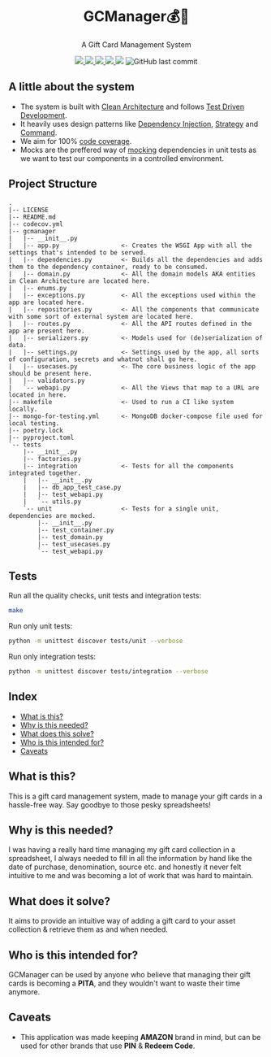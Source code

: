 <div align="center">
<h1>GCManager💰💸</h1>
<p>
A Gift Card Management System
</p>
<a href="https://www.python.org/">
<img src="https://img.shields.io/badge/Made%20with-Python-1f425f.svg">
</a>
<a href="https://lbesson.mit-license.org/">
<img src="https://img.shields.io/badge/License-MIT-blue.svg">
</a>
<a href="https://github.com/psf/black">
<img src="https://img.shields.io/badge/code%20style-black-000000.svg">
</a>
<a href="https://codecov.io/gh/vishaltanwar96/GCManager">
<img src="https://codecov.io/gh/vishaltanwar96/GCManager/branch/main/graph/badge.svg?token=MBJVZ9502A"/>
</a>
<img src="https://github.com/vishaltanwar96/GCManager/actions/workflows/ci.yml/badge.svg"/>
<img alt="GitHub last commit" src="https://img.shields.io/github/last-commit/vishaltanwar96/GCManager">
</div>

## A little about the system
* The system is built with [Clean Architecture](https://blog.cleancoder.com/uncle-bob/2012/08/13/the-clean-architecture.html) and follows [Test Driven Development](https://rubikscode.net/2021/05/24/test-driven-development-tdd-with-python/).
* It heavily uses design patterns like [Dependency Injection](https://en.wikipedia.org/wiki/Dependency_injection), [Strategy](https://en.wikipedia.org/wiki/Strategy_pattern) and [Command](https://en.wikipedia.org/wiki/Command_pattern).
* We aim for 100% [code coverage](https://www.atlassian.com/continuous-delivery/software-testing/code-coverage).
* Mocks are the preffered way of [mocking](https://microsoft.github.io/code-with-engineering-playbook/automated-testing/unit-testing/mocking/) dependencies in unit tests as we want to test our components in a controlled environment.

## Project Structure
```
.
|-- LICENSE
|-- README.md
|-- codecov.yml
|-- gcmanager
|   |-- __init__.py
|   |-- app.py                 <- Creates the WSGI App with all the settings that's intended to be served.
|   |-- dependencies.py        <- Builds all the dependencies and adds them to the dependency container, ready to be consumed.
|   |-- domain.py              <- All the domain models AKA entities in Clean Architecture are located here.
|   |-- enums.py
|   |-- exceptions.py          <- All the exceptions used within the app are located here.
|   |-- repositories.py        <- All the components that communicate with some sort of external system are located here.
|   |-- routes.py              <- All the API routes defined in the app are present here.
|   |-- serializers.py         <- Models used for (de)serialization of data.
|   |-- settings.py            <- Settings used by the app, all sorts of configuration, secrets and whatnot shall go here.
|   |-- usecases.py            <- The core business logic of the app should be present here.
|   |-- validators.py
|   `-- webapi.py              <- All the Views that map to a URL are located in here.
|-- makefile                   <- Used to run a CI like system locally.
|-- mongo-for-testing.yml      <- MongoDB docker-compose file used for local testing.
|-- poetry.lock
|-- pyproject.toml
`-- tests
    |-- __init__.py
    |-- factories.py
    |-- integration            <- Tests for all the components integrated together.
    |   |-- __init__.py
    |   |-- db_app_test_case.py
    |   |-- test_webapi.py
    |   `-- utils.py
    `-- unit                   <- Tests for a single unit, dependencies are mocked.
        |-- __init__.py
        |-- test_container.py
        |-- test_domain.py
        |-- test_usecases.py
        `-- test_webapi.py
```

## Tests
Run all the quality checks, unit tests and integration tests:
```bash
make
```

Run only unit tests:
```bash
python -m unittest discover tests/unit --verbose
```

Run only integration tests:
```bash
python -m unittest discover tests/integration --verbose
```

## Index
* [What is this?](#what-is-this)
* [Why is this needed?](#why-is-this-needed)
* [What does this solve?](#what-does-it-solve)
* [Who is this intended for?](#who-is-this-intended-for)
* [Caveats](#caveats)

## What is this?
This is a gift card management system, made to manage your gift cards in a hassle-free way. Say goodbye to those pesky spreadsheets!

## Why is this needed?
I was having a really hard time managing my gift card collection in a spreadsheet, I always needed to fill in all the information by hand like the date of purchase, denomination, source etc. and honestly it never felt intuitive to me and was becoming a lot of work that was hard to maintain.

## What does it solve?
It aims to provide an intuitive way of adding a gift card to your asset collection & retrieve them as and when needed.

## Who is this intended for?
GCManager can be used by anyone who believe that managing their gift cards is becoming a **PITA**, and they wouldn't want to waste their time anymore.

## Caveats
* This application was made keeping **AMAZON** brand in mind, but can be used for other brands that use **PIN** & **Redeem Code**.
